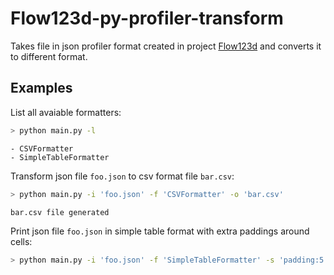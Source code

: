 # Flow123d-py-profiler-transform

Takes file in json profiler format created in project [Flow123d](https://github.com/flow123d/flow123d) and
converts it to different format.

## Examples
List all avaiable formatters:

```bash
> python main.py -l
```
```
- CSVFormatter        
- SimpleTableFormatter
```

Transform json file ```foo.json``` to csv format file ```bar.csv```:

```bash
> python main.py -i 'foo.json' -f 'CSVFormatter' -o 'bar.csv'
```
```bar.csv file generated```

Print json file ```foo.json``` in simple table format with extra paddings around cells:

```bash
> python main.py -i 'foo.json' -f 'SimpleTableFormatter' -s 'padding:5'
```
